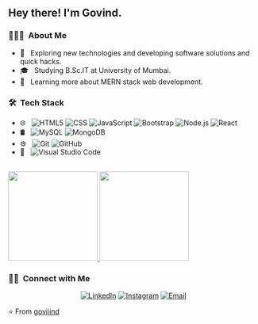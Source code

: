 
<h2> Hey there! I'm Govind.</h2>

<h3> 👨🏻‍💻 &nbsp;About Me </h3>

- 🤔 &nbsp; Exploring new technologies and developing software solutions and quick hacks.
- 🎓 &nbsp; Studying B.Sc.IT at University of Mumbai.
- 🌱 &nbsp; Learning more about MERN stack web development.

<h3> 🛠 &nbsp;Tech Stack</h3>

- 🌐 &nbsp;
  ![HTML5](https://img.shields.io/badge/-HTML5-333333?style=flat&logo=HTML5)
  ![CSS](https://img.shields.io/badge/-CSS-333333?style=flat&logo=CSS3&logoColor=1572B6)
  ![JavaScript](https://img.shields.io/badge/-JavaScript-333333?style=flat&logo=javascript)
  ![Bootstrap](https://img.shields.io/badge/-Bootstrap-333333?style=flat&logo=bootstrap&logoColor=563D7C)
  ![Node.js](https://img.shields.io/badge/-Node.js-333333?style=flat&logo=node.js)
  ![React](https://img.shields.io/badge/-React-333333?style=flat&logo=react)
- 🛢 &nbsp;
  ![MySQL](https://img.shields.io/badge/-MySQL-333333?style=flat&logo=mysql)
  ![MongoDB](https://img.shields.io/badge/-MongoDB-333333?style=flat&logo=mongodb)
- ⚙️ &nbsp;
  ![Git](https://img.shields.io/badge/-Git-333333?style=flat&logo=git)
  ![GitHub](https://img.shields.io/badge/-GitHub-333333?style=flat&logo=github)
- 🔧 &nbsp;
  ![Visual Studio Code](https://img.shields.io/badge/-Visual%20Studio%20Code-333333?style=flat&logo=visual-studio-code&logoColor=007ACC)
 


<br/>

<a href="https://github.com/AVS1508">
  <img height="180em" src="https://github-readme-stats.vercel.app/api?username=goviiind&theme=buefy&show_icons=true" />
  <img height="180em" src="https://github-readme-stats.vercel.app/api/top-langs/?username=goviiind&theme=buefy&layout=compact" />
</a>

<br/>

<h3> 🤝🏻 &nbsp;Connect with Me </h3>

<p align="center">
<a href="https://www.linkedin.com/in/govind-sharma-0834471b8/"><img alt="LinkedIn" src="https://img.shields.io/badge/LinkedIn-Govind%20Sharma-blue?style=flat-square&logo=linkedin"></a>
<a href="https://www.instagram.com/goviiind/"><img alt="Instagram" src="https://img.shields.io/badge/Instagram-goviiind-blue?style=flat-square&logo=instagram"></a>
<a href="mailto:goviiind45@gmail.com"><img alt="Email" src="https://img.shields.io/badge/Email-goviiind45@gmail.com-blue?style=flat-square&logo=gmail"></a>
</p>

⭐️ From [goviiind](https://github.com/goviiind)
